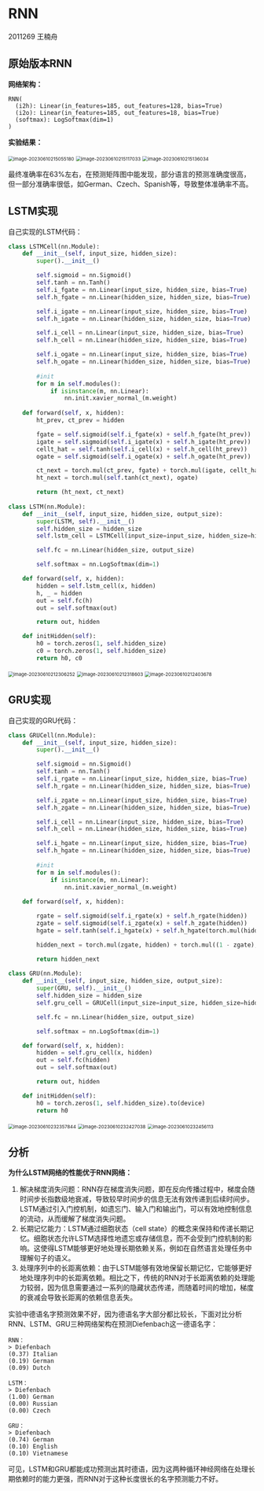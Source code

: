 # RNN

2011269 王楠舟

## 原始版本RNN

**网络架构：**

```
RNN(
  (i2h): Linear(in_features=185, out_features=128, bias=True)
  (i2o): Linear(in_features=185, out_features=18, bias=True)
  (softmax): LogSoftmax(dim=1)
)
```

**实验结果：**

<img src="img\image-20230610215055180.png" alt="image-20230610215055180" style="zoom:67%;" />

<img src="img\image-20230610215117033.png" alt="image-20230610215117033" style="zoom:67%;" />

<img src="img\image-20230610215136034.png" alt="image-20230610215136034" style="zoom:67%;" />

最终准确率在63%左右，在预测矩阵图中能发现，部分语言的预测准确度很高，但一部分准确率很低，如German、Czech、Spanish等，导致整体准确率不高。

## LSTM实现

自己实现的LSTM代码：

```python
class LSTMCell(nn.Module):
    def __init__(self, input_size, hidden_size):
        super().__init__()

        self.sigmoid = nn.Sigmoid()
        self.tanh = nn.Tanh()
        self.i_fgate = nn.Linear(input_size, hidden_size, bias=True)
        self.h_fgate = nn.Linear(hidden_size, hidden_size, bias=True)

        self.i_igate = nn.Linear(input_size, hidden_size, bias=True)
        self.h_igate = nn.Linear(hidden_size, hidden_size, bias=True)

        self.i_cell = nn.Linear(input_size, hidden_size, bias=True)
        self.h_cell = nn.Linear(hidden_size, hidden_size, bias=True)

        self.i_ogate = nn.Linear(input_size, hidden_size, bias=True)
        self.h_ogate = nn.Linear(hidden_size, hidden_size, bias=True)
        
        #init
        for m in self.modules():
            if isinstance(m, nn.Linear):
                nn.init.xavier_normal_(m.weight)
    
    def forward(self, x, hidden):
        ht_prev, ct_prev = hidden

        fgate = self.sigmoid(self.i_fgate(x) + self.h_fgate(ht_prev))
        igate = self.sigmoid(self.i_igate(x) + self.h_igate(ht_prev))
        cellt_hat = self.tanh(self.i_cell(x) + self.h_cell(ht_prev))
        ogate = self.sigmoid(self.i_ogate(x) + self.h_ogate(ht_prev))

        ct_next = torch.mul(ct_prev, fgate) + torch.mul(igate, cellt_hat)
        ht_next = torch.mul(self.tanh(ct_next), ogate)

        return (ht_next, ct_next)
    
class LSTM(nn.Module):
    def __init__(self, input_size, hidden_size, output_size):
        super(LSTM, self).__init__()
        self.hidden_size = hidden_size
        self.lstm_cell = LSTMCell(input_size=input_size, hidden_size=hidden_size)

        self.fc = nn.Linear(hidden_size, output_size)

        self.softmax = nn.LogSoftmax(dim=1)

    def forward(self, x, hidden):
        hidden = self.lstm_cell(x, hidden)
        h, _ = hidden
        out = self.fc(h)
        out = self.softmax(out)

        return out, hidden

    def initHidden(self):
        h0 = torch.zeros(1, self.hidden_size)
        c0 = torch.zeros(1, self.hidden_size)
        return h0, c0
```

<img src="img\image-20230610212306252.png" alt="image-20230610212306252" style="zoom:67%;" />

<img src="img\image-20230610212318603.png" alt="image-20230610212318603" style="zoom:67%;" />

<img src="img\image-20230610212403678.png" alt="image-20230610212403678" style="zoom:67%;" />

## GRU实现

自己实现的GRU代码：

```python
class GRUCell(nn.Module):
    def __init__(self, input_size, hidden_size):
        super().__init__()

        self.sigmoid = nn.Sigmoid()
        self.tanh = nn.Tanh()
        self.i_rgate = nn.Linear(input_size, hidden_size, bias=True)
        self.h_rgate = nn.Linear(hidden_size, hidden_size, bias=True)

        self.i_zgate = nn.Linear(input_size, hidden_size, bias=True)
        self.h_zgate = nn.Linear(hidden_size, hidden_size, bias=True)

        self.i_cell = nn.Linear(input_size, hidden_size, bias=True)
        self.h_cell = nn.Linear(hidden_size, hidden_size, bias=True)

        self.i_hgate = nn.Linear(input_size, hidden_size, bias=True)
        self.h_hgate = nn.Linear(hidden_size, hidden_size, bias=True)
        
        #init
        for m in self.modules():
            if isinstance(m, nn.Linear):
                nn.init.xavier_normal_(m.weight)
    
    def forward(self, x, hidden):

        rgate = self.sigmoid(self.i_rgate(x) + self.h_rgate(hidden))
        zgate = self.sigmoid(self.i_zgate(x) + self.h_zgate(hidden))
        hgate = self.tanh(self.i_hgate(x) + self.h_hgate(torch.mul(hidden, rgate)))

        hidden_next = torch.mul(zgate, hidden) + torch.mul((1 - zgate), hgate)

        return hidden_next
    
class GRU(nn.Module):
    def __init__(self, input_size, hidden_size, output_size):
        super(GRU, self).__init__()
        self.hidden_size = hidden_size
        self.gru_cell = GRUCell(input_size=input_size, hidden_size=hidden_size)

        self.fc = nn.Linear(hidden_size, output_size)

        self.softmax = nn.LogSoftmax(dim=1)

    def forward(self, x, hidden):
        hidden = self.gru_cell(x, hidden)
        out = self.fc(hidden)
        out = self.softmax(out)

        return out, hidden

    def initHidden(self):
        h0 = torch.zeros(1, self.hidden_size).to(device)
        return h0
```

<img src="img\image-20230610232357844.png" alt="image-20230610232357844" style="zoom:67%;" />

<img src="img\image-20230610232427038.png" alt="image-20230610232427038" style="zoom:67%;" />

<img src="img\image-20230610232456113.png" alt="image-20230610232456113" style="zoom:67%;" />



## 分析

**为什么LSTM网络的性能优于RNN网络：**

1. 解决梯度消失问题：RNN存在梯度消失问题，即在反向传播过程中，梯度会随时间步长指数级地衰减，导致较早时间步的信息无法有效传递到后续时间步。LSTM通过引入门控机制，如遗忘门、输入门和输出门，可以有效地控制信息的流动，从而缓解了梯度消失问题。
2. 长期记忆能力：LSTM通过细胞状态（cell state）的概念来保持和传递长期记忆。细胞状态允许LSTM选择性地遗忘或存储信息，而不会受到门控机制的影响。这使得LSTM能够更好地处理长期依赖关系，例如在自然语言处理任务中理解句子的语义。
3. 处理序列中的长距离依赖：由于LSTM能够有效地保留长期记忆，它能够更好地处理序列中的长距离依赖。相比之下，传统的RNN对于长距离依赖的处理能力较弱，因为信息需要通过一系列的隐藏状态传递，而随着时间的增加，梯度的衰减会导致长距离的依赖信息丢失。

实验中德语名字预测效果不好，因为德语名字大部分都比较长，下面对比分析RNN、LSTM、GRU三种网络架构在预测Diefenbach这一德语名字：

```
RNN：
> Diefenbach
(0.37) Italian
(0.19) German
(0.09) Dutch

LSTM：
> Diefenbach
(1.00) German
(0.00) Russian
(0.00) Czech

GRU：
> Diefenbach
(0.74) German
(0.10) English
(0.10) Vietnamese
```

可见，LSTM和GRU都能成功预测出其时德语，因为这两种循环神经网络在处理长期依赖时的能力更强，而RNN对于这种长度很长的名字预测能力不好。